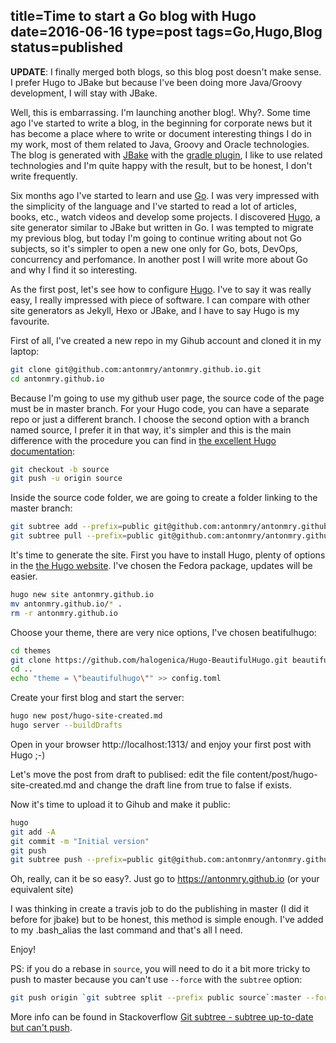 title=Time to start a Go blog with Hugo
date=2016-06-16
type=post
tags=Go,Hugo,Blog
status=published
---------

**UPDATE**: I finally merged both blogs, so this blog post doesn't make sense. I prefer Hugo to JBake but because I've been doing more Java/Groovy development, I will stay with JBake.

Well, this is embarrassing. I'm launching another blog!. Why?. Some time ago I've started to write a blog, in the beginning for corporate news but it has become a place where to write or document interesting things I do in my work, most of them related to Java, Groovy and Oracle technologies. The blog is generated with [JBake](http://jbake.org/) with the [gradle plugin](https://github.com/antonmry/jbake-gradle-plugin), I like to use related technologies and I'm quite happy with the result, but to be honest, I don't write frequently.

Six months ago I've started to learn and use [Go](https://golang.org/). I was very impressed with the simplicity of the language and I've started to read a lot of articles, books, etc., watch videos and develop some projects. I discovered [Hugo](https://gohugo.io/), a site generator similar to JBake but written in Go. I was tempted to migrate my previous blog, but today I'm going to continue writing about not Go subjects, so it's simpler to open a new one only for Go, bots, DevOps, concurrency and perfomance. In another post I will write more about Go and why I find it so interesting.

As the first post, let's see how to configure [Hugo](https://gohugo.io/). I've to say it was really easy, I really impressed with piece of software. I can compare with other site generators as Jekyll, Hexo or JBake, and I have to say Hugo is my favourite.

First of all, I've created a new repo in my Gihub account and cloned it in my laptop:

```sh
git clone git@github.com:antonmry/antonmry.github.io.git
cd antonmry.github.io
```

Because I'm going to use my github user page, the source code of the page must be in master branch. For your Hugo code, you can have a separate repo or just a different branch. I choose the second option with a branch named source, I prefer it in that way, it's simpler and this is the main difference with the procedure you can find in [the excellent Hugo documentation](https://gohugo.io/tutorials/github-pages-blog):

```sh
git checkout -b source
git push -u origin source
```

Inside the source code folder, we are going to create a folder linking to the master branch:

```sh
git subtree add --prefix=public git@github.com:antonmry/antonmry.github.io.git master --squash
git subtree pull --prefix=public git@github.com:antonmry/antonmry.github.io.git master
```

It's time to generate the site. First you have to install Hugo, plenty of options in the [the Hugo website](https://gohugo.io/overview/installing/). I've chosen the Fedora package, updates will be easier.

```sh
hugo new site antonmry.github.io
mv antonmry.github.io/* .
rm -r antonmry.github.io
```

Choose your theme, there are very nice options, I've chosen beatifulhugo:

```sh
cd themes
git clone https://github.com/halogenica/Hugo-BeautifulHugo.git beautifulhugo
cd ..
echo "theme = \"beautifulhugo\"" >> config.toml
```

Create your first blog and start the server:

```sh
hugo new post/hugo-site-created.md
hugo server --buildDrafts
```

Open in your browser http://localhost:1313/ and enjoy your first post with Hugo ;-)

Let's move the post from draft to publised: edit the file content/post/hugo-site-created.md and change the draft line from true to false if exists.

Now it's time to upload it to Gihub and make it public:

```sh
hugo
git add -A
git commit -m "Initial version"
git push
git subtree push --prefix=public git@github.com:antonmry/antonmry.github.io.git master
```

Oh, really, can it be so easy?. Just go to https://antonmry.github.io (or your equivalent site)

I was thinking in create a travis job to do the publishing in master (I did it before for jbake) but to be honest, this method is simple enough. I've added to my .bash_alias the last command and that's all I need.

Enjoy!

PS: if you do a rebase in `source`, you will need to do it a bit more tricky to push to master because you can't use `--force` with the `subtree` option:

```sh
git push origin `git subtree split --prefix public source`:master --force
```
More info can be found in Stackoverflow [Git subtree - subtree up-to-date but can't push](http://stackoverflow.com/questions/13756055/git-subtree-subtree-up-to-date-but-cant-push).

